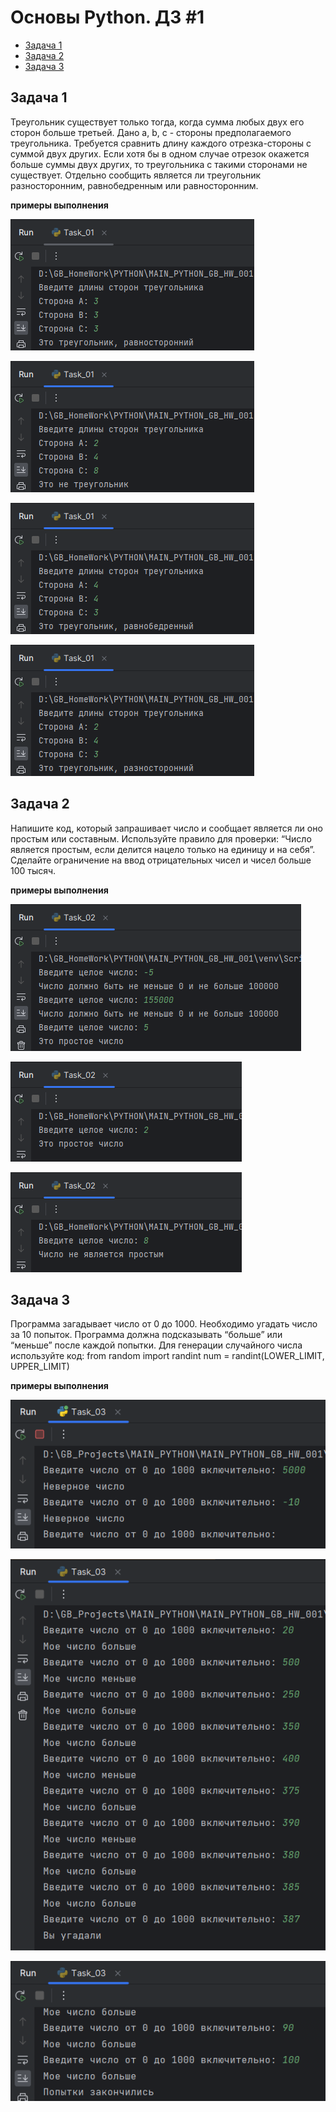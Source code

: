 # Основы Python. ДЗ #1

<!-- TOC -->
* [Задача 1](#задача-1)
* [Задача 2](#задача-2)
* [Задача 3](#задача-3)
<!-- TOC -->

## Задача 1

Треугольник существует только тогда, когда сумма любых двух его сторон больше третьей. Дано a, b, c - стороны предполагаемого треугольника. Требуется сравнить длину каждого отрезка-стороны с суммой двух других. Если хотя бы в одном случае отрезок окажется больше суммы двух других, то треугольника с такими сторонами не существует. Отдельно сообщить является ли треугольник разносторонним, равнобедренным или равносторонним.

**примеры выполнения**

![img.png](img/img_1-01.png)

![img.png](img/img_1-02.png)

![img.png](img/img_1-03.png)

![img.png](img/img_1-04.png)

## Задача 2

Напишите код, который запрашивает число и сообщает является ли оно простым или составным. Используйте правило для проверки: “Число является простым, если делится нацело только на единицу и на себя”. Сделайте ограничение на ввод отрицательных чисел и чисел больше 100 тысяч.

**примеры выполнения**

![img.png](img/img_2-01.png)

![img.png](img/img_2-02.png)

![img.png](img/img_2-03.png)

## Задача 3

Программа загадывает число от 0 до 1000. Необходимо угадать число за 10 попыток. Программа должна подсказывать “больше” или “меньше” после каждой попытки. Для генерации случайного числа используйте код:
from random import randint
num = randint(LOWER_LIMIT, UPPER_LIMIT)

**примеры выполнения**

![img.png](img/img_3-01.png)

![img.png](img/img_3-02.png)

![img.png](img/img_3-03.png)